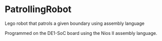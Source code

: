 # PatrollingRobot
Lego robot that patrols a given boundary using assembly language

Programmed on the DE1-SoC board using the Nios II assembly language.
